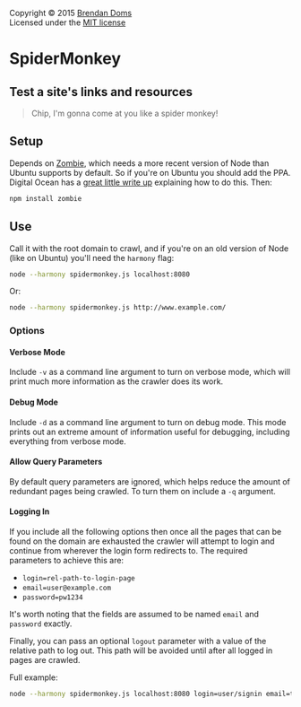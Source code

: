Copyright &copy; 2015 [Brendan Doms](http://www.bdoms.com/)  
Licensed under the [MIT license](http://www.opensource.org/licenses/MIT)

# SpiderMonkey

## Test a site's links and resources

> Chip, I'm gonna come at you like a spider monkey!

## Setup

Depends on [Zombie](http://zombie.js.org/),
which needs a more recent version of Node than Ubuntu supports by default.
So if you're on Ubuntu you should add the PPA. Digital Ocean has a
[great little write up](https://www.digitalocean.com/community/tutorials/how-to-install-node-js-on-an-ubuntu-14-04-server)
explaining how to do this. Then:

```bash
npm install zombie
```

## Use

Call it with the root domain to crawl, and if you're on an old version of Node (like on Ubuntu)
you'll need the `harmony` flag:

```bash
node --harmony spidermonkey.js localhost:8080
```

Or:

```bash
node --harmony spidermonkey.js http://www.example.com/
```

### Options

#### Verbose Mode

Include `-v` as a command line argument to turn on verbose mode,
which will print much more information as the crawler does its work.

#### Debug Mode

Include `-d` as a command line argument to turn on debug mode.
This mode prints out an extreme amount of information useful for debugging,
including everything from verbose mode.

#### Allow Query Parameters

By default query parameters are ignored,
which helps reduce the amount of redundant pages being crawled.
To turn them on include a `-q` argument.

#### Logging In

If you include all the following options then once all the pages that can be
found on the domain are exhausted the crawler will attempt to login and
continue from wherever the login form redirects to.
The required parameters to achieve this are:

 * `login=rel-path-to-login-page`
 * `email=user@example.com`
 * `password=pw1234`

It's worth noting that the fields are assumed to be named `email` and `password` exactly.

Finally, you can pass an optional `logout` parameter with a value of the relative path to log out.
This path will be avoided until after all logged in pages are crawled.

Full example:

```bash
node --harmony spidermonkey.js localhost:8080 login=user/signin email=test@example.com password=testpass logout=user/signout
```
